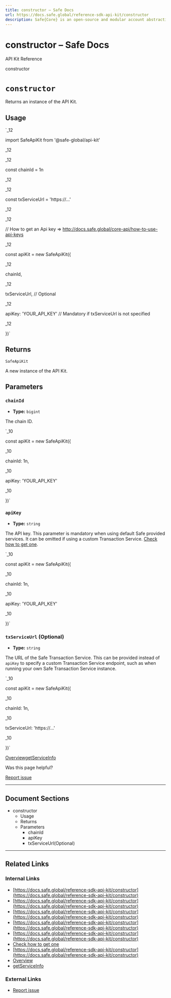 ```yaml
---
title: constructor – Safe Docs
url: https://docs.safe.global/reference-sdk-api-kit/constructor
description: Safe{Core} is an open-source and modular account abstraction stack. Learn about its features and how to use it.
---
```


# constructor – Safe Docs

API Kit Reference

constructor

# `constructor`

Returns an instance of the API Kit.

## Usage

`_12

import SafeApiKit from '@safe-global/api-kit'

_12

_12

const chainId = 1n

_12

_12

const txServiceUrl = 'https://...'

_12

_12

// How to get an Api key => http://docs.safe.global/core-api/how-to-use-api-keys

_12

const apiKit = new SafeApiKit({

_12

chainId,

_12

txServiceUrl, // Optional

_12

apiKey: 'YOUR_API_KEY' // Mandatory if txServiceUrl is not specified

_12

})`

## Returns

`SafeApiKit`

A new instance of the API Kit.

## Parameters

### `chainId`

- **Type:** `bigint`

The chain ID.

`_10

const apiKit = new SafeApiKit({

_10

chainId: 1n,

_10

apiKey: 'YOUR_API_KEY'

_10

})`

### `apiKey`

- **Type:** `string`

The API key. This parameter is mandatory when using default Safe provided services. It can be omitted if using a custom Transaction Service. [Check how to get one](/core-api/how-to-use-api-keys).

`_10

const apiKit = new SafeApiKit({

_10

chainId: 1n,

_10

apiKey: 'YOUR_API_KEY'

_10

})`

### `txServiceUrl` (Optional)

- **Type:** `string`

The URL of the Safe Transaction Service. This can be provided instead of `apiKey` to specify a custom Transaction Service endpoint, such as when running your own Safe Transaction Service instance.

`_10

const apiKit = new SafeApiKit({

_10

chainId: 1n,

_10

txServiceUrl: 'https://...'

_10

})`

[Overview](/reference-sdk-api-kit/overview "Overview")[getServiceInfo](/reference-sdk-api-kit/getserviceinfo "getServiceInfo")

Was this page helpful?

[Report issue](https://github.com/safe-global/safe-docs/issues/new?assignees=&labels=nextra-feedback&projects=&template=nextra-feedback.yml&title=%5BFeedback%5D+)

---

## Document Sections

- constructor
  - Usage
  - Returns
  - Parameters
    - chainId
    - apiKey
    - txServiceUrl(Optional)

---

## Related Links

### Internal Links

- [https://docs.safe.global/reference-sdk-api-kit/constructor](https://docs.safe.global/reference-sdk-api-kit/constructor)
- [https://docs.safe.global/reference-sdk-api-kit/constructor](https://docs.safe.global/reference-sdk-api-kit/constructor)
- [https://docs.safe.global/reference-sdk-api-kit/constructor](https://docs.safe.global/reference-sdk-api-kit/constructor)
- [https://docs.safe.global/reference-sdk-api-kit/constructor](https://docs.safe.global/reference-sdk-api-kit/constructor)
- [https://docs.safe.global/reference-sdk-api-kit/constructor](https://docs.safe.global/reference-sdk-api-kit/constructor)
- [Check how to get one](https://docs.safe.global/core-api/how-to-use-api-keys)
- [https://docs.safe.global/reference-sdk-api-kit/constructor](https://docs.safe.global/reference-sdk-api-kit/constructor)
- [Overview](https://docs.safe.global/reference-sdk-api-kit/overview)
- [getServiceInfo](https://docs.safe.global/reference-sdk-api-kit/getserviceinfo)

### External Links

- [Report issue](https://github.com/safe-global/safe-docs/issues/new?assignees=&labels=nextra-feedback&projects=&template=nextra-feedback.yml&title=%5BFeedback%5D+)
